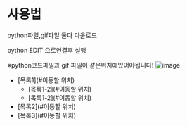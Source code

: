 # 사용법

python파일,gif파일 둘다 다운로드

python EDIT 으로연결후 실행

※python코드파일과 gif 파일이 같은위치에있어야됩니다!
![image](https://user-images.githubusercontent.com/73012354/118228226-c82e4f80-b4c4-11eb-9549-ad389a855fdb.png)

* [목록1](#이동할 위치)
    - [목록1-2](#이동할 위치)
    - [목록1-2](#이동할 위치)
* [목록2](#이동할 위치)
* [목록3](#이동할 위치)
